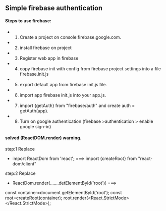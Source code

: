 ## Simple firebase authentication

 #### Steps to use firebase:
 * 1. Create a project on console.firebase.google.com.
 * 2. install firebase on project
 * 3. Register web app in firebase
 * 4. copy firebase init with config from firebase project settings into a file firebase.init.js
 * 5. export default app from firebase init.js file.
 * 6. import app  firebase init.js into your app.js.
 * 7. import {getAuth} from "firebase/auth" and create auth = getAuth(app).
 * 8. Turn on google authentication (firebase >authentication > enable google sign-in)


#### solved (ReactDOM.render) warning.
step:1 Replace
* import ReactDom from 'react';  ===>  import {createRoot} from "react-dom/client"

step:2 Replace
* ReactDom.render(.......detElementById('root'))  ===>

const container=document.getElementById('root');
const root=createRoot(container);
root.render(<React.StrictMode>
  <App />
</React.StrictMode>);